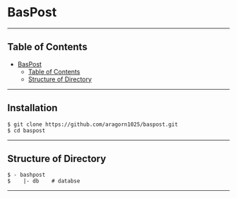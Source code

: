 # BasPost

* * *

## Table of Contents
- [BasPost](#baspost)
  * [Table of Contents](#table-of-contents)
  * [Structure of Directory](#structure-of-directory)

* * *

## Installation
    $ git clone https://github.com/aragorn1025/baspost.git
    $ cd baspost

* * *

## Structure of Directory
    $ - bashpost
    $    |- db    # databse

* * *
